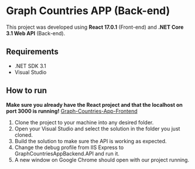 # Graph Countries APP (Back-end)

This project was developed using **React 17.0.1** (Front-end) and **.NET Core 3.1 Web API** (Back-end).

## Requirements

- .NET SDK 3.1
- Visual Studio

## How to run

**Make sure you already have the React project and that the localhost on port 3000 is running!** [Graph-Countries-App-Frontend](https://github.com/Bryzola/Graph-Countries-App-Frontend)

1. Clone the project to your machine into any desired folder.
2. Open your Visual Studio and select the solution in the folder you just cloned.
3. Build the solution to make sure the API is working as expected.
4. Change the debug profile from IIS Express to GraphCountriesAppBackend.API and run it.
5. A new window on Google Chrome should open with our project running.
